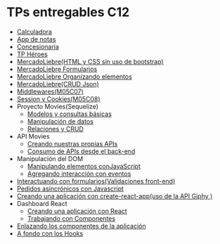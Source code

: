 # TPs entregables C12

- [Calculadora](https://github.com/robertomiranda94/calculadora "Calculadora") 
- [App de notas](https://github.com/robertomiranda94/App-de-notas "App de notas")
- [Concesionaria](https://github.com/robertomiranda94/Concesionaria "Concesionaria")
- [TP Héroes](https://github.com/robertomiranda94/DH-Heroes "TP Héroes")
- [MercadoLiebre(HTML y CSS sin uso de bootstrap)](https://github.com/robertomiranda94/DH-MercadoLiebre "MercadoLiebre(HTML y CSS sin uso de bootstrap)")
- [MercadoLiebre Formularios](https://github.com/robertomiranda94/MercadoLiebre-Formularios "MercadoLiebre Formularios")
- [MercadoLiebre Organizando elementos](https://github.com/robertomiranda94/MercadoLiebre-Organizando-Elementos "MercadoLiebre Organizando elementos")
- [MercadoLiebre(CRUD Json)](https://github.com/robertomiranda94/MercadoLiebre-CRUD-Json- "MercadoLiebre(CRUD Json)")
- [Middlewares(M05C07)](https://github.com/robertomiranda94/Middlewares "Middlewares(M05C07)")
- [Session y Cookies(M05C08)](https://github.com/robertomiranda94/Session-y-Cookies.git "Session y Cookies(M05C08)")
- Proyecto Movies(Sequelize)
  - [Modelos y consultas básicas](https://github.com/robertomiranda94/Modelos-y-consultas-basicas "Modelos y consultas básicas")
  - [Manipulación de datos](https://github.com/robertomiranda94/Manipulacion-de-datos "Manipulación de datos")
  - [Relaciones y CRUD](https://github.com/robertomiranda94/Relaciones-y-CRUD "Relaciones y CRUD")
- API Movies
  - [Creando nuestras propias APIs](https://github.com/robertomiranda94/Creando-nuestras-propias-APIs "Creando nuestras propias APIs")
  - [Consumo de APIs desde el back-end](https://github.com/robertomiranda94/Consumo-de-APIs-desde-el-back-end "Consumo de APIs desde el back-end")
- Manipulación del DOM
  - [Manipulando elementos conJavaScript](https://github.com/robertomiranda94/Manipulando-elementos-con-JavaScript "Manipulando elementos conJavaScript")
  - [Agregando interacción con eventos](https://github.com/robertomiranda94/Agregando-interaccion-con-eventos "Agregando interacción con eventos")
- [Interactuando con formularios(Validaciones front-end)](https://github.com/robertomiranda94/Interactuando-con-formularios-Validaciones-front-end "Interactuando con formularios(Validaciones front-end)")
- [Pedidos asincrónicos con Javascript](https://github.com/robertomiranda94/Pedidos-asincronicos-con-Javascript "Pedidos asincrónicos con Javascript")
- [Creando una aplicación con create-react-app(uso de la API Giphy )](https://github.com/robertomiranda94/Creando-una-aplicacion-con-create-react-app-uso-de-la-API-Giphy "Creando una aplicación con create-react-app(uso de la API Giphy )")
- Dashboard React
  - [Creando una aplicación con React](https://github.com/robertomiranda94/Creando-una-aplicacion-con-React "Creando una aplicación con React")
  - [Trabajando con Componentes](https://github.com/robertomiranda94/Trabajando-con-Componentes "Trabajando con Componentes")
 - [Enlazando los componentes de la aplicación](https://github.com/robertomiranda94/Enlazando-los-componentes-de-la-aplicacion "Enlazando los componentes de la aplicación")
 - [A fondo con los Hooks](https://github.com/robertomiranda94/A-fondo-con-los-Hooks "A fondo con los Hooks")
